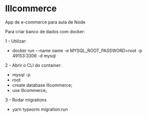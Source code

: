 # lllcommerce
App de e-commerce para aula de Node

Para criar banco de dados com docker:

1 - Utilizar:
  - docker run --name name -e MYSQL_ROOT_PASSWORD=root -p 49153:3306 -d mysql

2 - Abrir o CLI do container:
  - mysql -p
  - root
  - create database lllcommerce;
  - use lllcommerce;

3 - Rodar migrations
  - yarn typeorm migration:run

